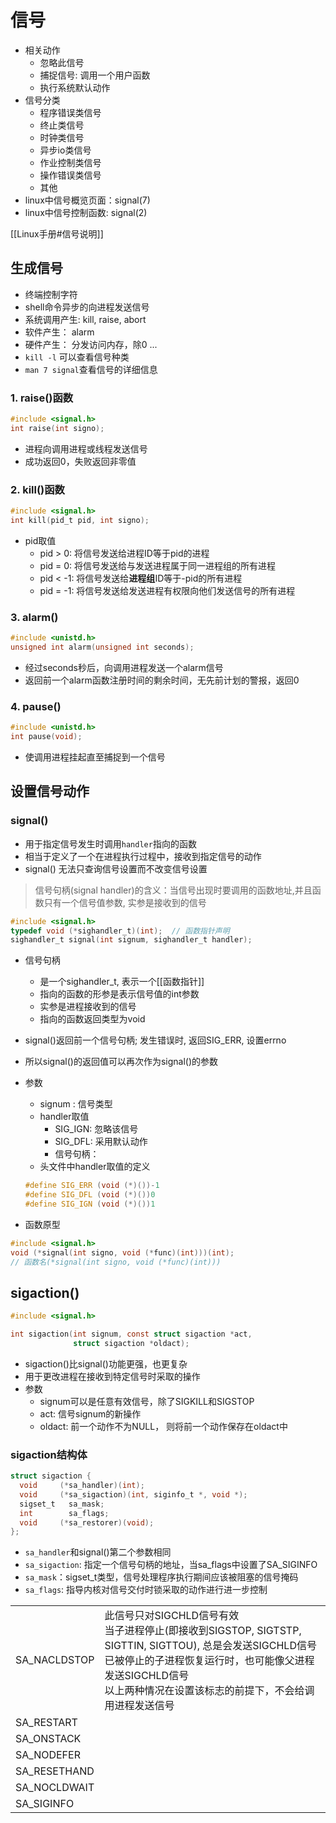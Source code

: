 # 信号

- 相关动作
  - 忽略此信号 
  - 捕捉信号: 调用一个用户函数
  - 执行系统默认动作
- 信号分类  
  - 程序错误类信号
  - 终止类信号
  - 时钟类信号
  - 异步io类信号
  - 作业控制类信号
  - 操作错误类信号
  - 其他
- linux中信号概览页面：signal(7)  
- linux中信号控制函数: signal(2)

[[Linux手册#信号说明]]

## 生成信号

- 终端控制字符
- shell命令异步的向进程发送信号
- 系统调用产生: kill, raise, abort
- 软件产生： alarm
- 硬件产生： 分发访问内存，除0 ...
- `kill -l` 可以查看信号种类
-  `man 7 signal`查看信号的详细信息

### 1. raise()函数

```c
#include <signal.h>
int raise(int signo);
```

- 进程向调用进程或线程发送信号
- 成功返回0，失败返回非零值

### 2. kill()函数

```c
#include <signal.h>
int kill(pid_t pid, int signo);
```

- pid取值
  - pid > 0: 将信号发送给进程ID等于pid的进程
  - pid = 0: 将信号发送给与发送进程属于同一进程组的所有进程
  - pid < -1: 将信号发送给**进程组**ID等于-pid的所有进程
  - pid = -1: 将信号发送给发送进程有权限向他们发送信号的所有进程

### 3. alarm()

```c
#include <unistd.h>
unsigned int alarm(unsigned int seconds);
```

- 经过seconds秒后，向调用进程发送一个alarm信号
- 返回前一个alarm函数注册时间的剩余时间，无先前计划的警报，返回0

### 4. pause()

```c
#include <unistd.h>
int pause(void);
```
- 使调用进程挂起直至捕捉到一个信号

## 设置信号动作

### signal()

- 用于指定信号发生时调用`handler`指向的函数
- 相当于定义了一个在进程执行过程中，接收到指定信号的动作
- signal() 无法只查询信号设置而不改变信号设置
> 信号句柄(signal handler)的含义：当信号出现时要调用的函数地址,并且函数只有一个信号值参数, 实参是接收到的信号

```c
#include <signal.h>
typedef void (*sighandler_t)(int);  // 函数指针声明
sighandler_t signal(int signum, sighandler_t handler);
```

- 信号句柄
  - 是一个sighandler_t, 表示一个[[函数指针]]
  - 指向的函数的形参是表示信号值的int参数
  - 实参是进程接收到的信号
  - 指向的函数返回类型为void
- signal()返回前一个信号句柄; 发生错误时, 返回SIG_ERR, 设置errno
- 所以signal()的返回值可以再次作为signal()的参数
- 参数
  - signum : 信号类型 
  - handler取值
    - SIG_IGN: 忽略该信号
    - SIG_DFL: 采用默认动作
    - 信号句柄：
  - 头文件中handler取值的定义  
  ```c
  #define SIG_ERR (void (*)())-1
  #define SIG_DFL (void (*)())0
  #define SIG_IGN (void (*)())1
    ```
    
- 函数原型
```c
#include <signal.h>
void (*signal(int signo, void (*func)(int)))(int);
// 函数名(*signal(int signo, void (*func)(int)))
```

##  sigaction()

```c
#include <signal.h>

int sigaction(int signum, const struct sigaction *act,
              struct sigaction *oldact);
```

- sigaction()比signal()功能更强，也更复杂
- 用于更改进程在接收到特定信号时采取的操作
- 参数
  - signum可以是任意有效信号，除了SIGKILL和SIGSTOP
  - act: 信号signum的新操作
  - oldact: 前一个动作不为NULL， 则将前一个动作保存在oldact中
  
### sigaction结构体  

```c
struct sigaction {
  void     (*sa_handler)(int);
  void     (*sa_sigaction)(int, siginfo_t *, void *);
  sigset_t   sa_mask;
  int        sa_flags;
  void     (*sa_restorer)(void);
};
```

- `sa_handler`和signal()第二个参数相同
- `sa_sigaction`: 指定一个信号句柄的地址，当sa_flags中设置了SA_SIGINFO
- `sa_mask`：sigset_t类型，信号处理程序执行期间应该被阻塞的信号掩码
- `sa_flags`: 指导内核对信号交付时锁采取的动作进行进一步控制
<table>
    <tr>
        <td>SA_NACLDSTOP</td>
        <td>此信号只对SIGCHLD信号有效<br>当子进程停止(即接收到SIGSTOP, SIGTSTP, SIGTTIN, SIGTTOU), 总是会发送SIGCHLD信号<br>已被停止的子进程恢复运行时，也可能像父进程发送SIGCHLD信号<br>以上两种情况在设置该标志的前提下，不会给调用进程发送信号</td>
    </tr>
    <tr>
        <td>SA_RESTART</td>
        <td></td>
    </tr>
    <tr>
        <td>SA_ONSTACK</td>
        <td></td>
    </tr>
    <tr>
        <td>SA_NODEFER</td>
        <td></td>
    </tr>
    <tr>
        <td>SA_RESETHAND</td>
        <td></td>
    </tr>
    <tr>
        <td>SA_NOCLDWAIT</td>
        <td></td>
    </tr>
    <tr>
        <td>SA_SIGINFO</td>
        <td></td>
    </tr>
</table>
    